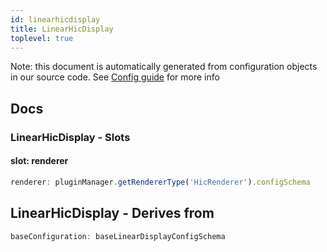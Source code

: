 ```yaml
---
id: linearhicdisplay
title: LinearHicDisplay
toplevel: true
---
```


Note: this document is automatically generated from configuration objects in
our source code. See [Config guide](/docs/config_guide) for more info

## Docs

### LinearHicDisplay - Slots

#### slot: renderer

```js
renderer: pluginManager.getRendererType('HicRenderer').configSchema
```

## LinearHicDisplay - Derives from

```js
baseConfiguration: baseLinearDisplayConfigSchema
```
